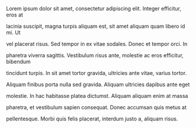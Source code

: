 Lorem ipsum dolor sit amet, consectetur adipiscing elit. Integer efficitur, eros at

lacinia suscipit, magna turpis aliquam est, sit amet aliquam quam libero id mi. Ut

vel placerat risus. Sed tempor in ex vitae sodales. Donec et tempor orci. In

pharetra viverra sagittis. Vestibulum risus ante, molestie ac eros efficitur, bibendum

tincidunt turpis. In sit amet tortor gravida, ultricies ante vitae, varius tortor.

Aliquam finibus porta nulla sed gravida. Aliquam ultricies dapibus ante eget

molestie. In hac habitasse platea dictumst. Aliquam aliquam enim at massa

pharetra, et vestibulum sapien consequat. Donec accumsan quis metus at

pellentesque. Morbi quis felis placerat, interdum justo a, aliquam risus.


